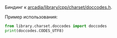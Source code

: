 Биндинг к [arcadia/library/cpp/charset/doccodes.h](https://a.yandex-team.ru/arc/trunk/arcadia/library/cpp/charset/doccodes.h).

Пример использования:
```python
from library.charset.doccodes import doccodes
print(doccodes.CODES_UTF8)
```
